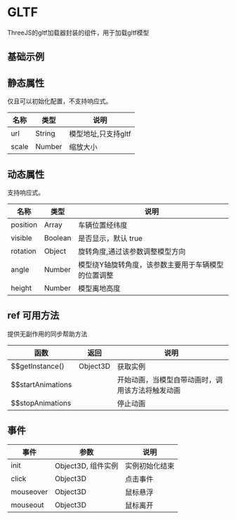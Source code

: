 # GLTF
ThreeJS的gltf加载器封装的组件，用于加载gltf模型

## 基础示例

<vuep template="#example"></vuep>

<script v-pre type="text/x-template" id="example">

  <template>
    <div class="amap-page-container">
      <el-amap  :zoom="zoom" :center="center"  :show-label="false" :zooms="[2, 30]" :show-building-block="false" view-mode="3D" :pitch="55" @init="initMap" class="amap-demo">
        <el-amap-layer-three :lights="lights" :hdr="hdrOptions" :zooms="[2, 30]">
          <el-amap-three-gltf v-if="position" :visible="visible" url="./assets/gltf/car4.gltf" :position="position" :scale="20" :angle="angle" :rotation="rotation" :height="height" @click="()=>{click(position)}" @mouseover="mouseover" @mouseout="mouseout" @init="initCar"></el-amap-three-gltf>
          <el-amap-three-gltf url="./assets/gltf/sgyj_point_animation.gltf" :position="[116.305206, 39.975468]" :scale="10" :rotation="rotation" @init="init"></el-amap-three-gltf>
        </el-amap-layer-three>
      </el-amap>
      <div class="toolbar">
        <button type="button" name="button" @click="toggleVisible">{{visible ? '隐藏图层' : '显示图层'}}</button>
        <button type="button" name="button" @click="moveCar">移动车辆</button>
        <button type="button" name="button" @click="stopCar">停止移动</button>
        <button type="button" name="button" @click="changeAngle">旋转车辆角度</button>
        <button type="button" name="button" @click="disposeCar">{{position ? '销毁车辆' : '生成车辆'}}</button>
      </div>
    </div>
  </template>

  <style>
    .amap-demo {
      height: 800px;
    }
  </style>

  <script>
    module.exports = {
      name: 'amap-page',
      data() {
        return {
          zoom: 20,
          center: [116.306206, 39.975468],
          visible: true,
          position: [116.306206, 39.975468],
          angle: 90,
          rotation: {x:90, y:0, z:0},
          height: 50,
          timer: null,
          lights: [
            {
              type: 'DirectionalLight', // 灯光类型， 可选值见下面的字典
              args: [0xffffff, 1], // 灯光初始化时需要的参数，具体参数顺序可以查看threejs官网灯光的说明。 采用 ...args 的方式进行初始化
              position: {
                x: 1000,
                y: -100,
                z: 900
              }, // 光源的位置
            },
            {
              type: 'AmbientLight', // 灯光类型， 可选值见下面的字典
              args: [0xffffff, 0.3], // 灯光初始化时需要的参数，具体参数顺序可以查看threejs官网灯光的说明。 采用 ...args 的方式进行初始化
            }
          ],
          hdrOptions: {
            urls: [ 'px.hdr', 'nx.hdr', 'py.hdr', 'ny.hdr', 'pz.hdr', 'nz.hdr' ],
            path: './assets/hdr/'
          },
        };
      },
      mounted(){
      },
      methods: {
        toggleVisible(){
          this.visible = !this.visible;
        },
        initMap(map){
        },
        initCar(car){
          console.log('car: ', car);
        },
        moveCar(){
          let position = this.position;
          this.position = [position[0], position[1]+0.000001];
          this.timer = setTimeout(() => {
            this.moveCar();
          }, 300)
        },
        stopCar(){
          clearTimeout(this.timer);
        },
        disposeCar(){
          if(this.position){
            this.position = null;
          }else{
            this.position = [116.306206, 39.975468];
          }
        },
        click(e){console.log('click: ', e)},
        mouseover(e){console.log('mouseover: ', e)},
        mouseout(e){console.log('mouseout: ', e)},
        init(object, $vue){
          $vue.$$startAnimations();
        },
        changeAngle(){
          this.angle += 10;
        }
      }
    };
  </script>

</script>


## 静态属性
仅且可以初始化配置，不支持响应式。

名称 | 类型 | 说明
---|---|---|
url  | String | 模型地址,只支持gltf
scale | Number | 缩放大小

## 动态属性
支持响应式。

名称 | 类型 | 说明
---|---|---|
position | Array | 车辆位置经纬度
visible | Boolean | 是否显示，默认 true
rotation | Object | 旋转角度,通过该参数调整模型方向
angle | Number | 模型绕Y轴旋转角度，该参数主要用于车辆模型的位置调整
height | Number | 模型离地高度

## ref 可用方法
提供无副作用的同步帮助方法

函数 | 返回 | 说明
---|---|---|
$$getInstance() | Object3D | 获取实例
$$startAnimations |   | 开始动画，当模型自带动画时，调用该方法将触发动画
$$stopAnimations |   | 停止动画

## 事件

事件 | 参数 | 说明
---|---|---|
init | Object3D, 组件实例 | 实例初始化结束
click | Object3D | 点击事件
mouseover | Object3D | 鼠标悬浮
mouseout | Object3D | 鼠标离开

